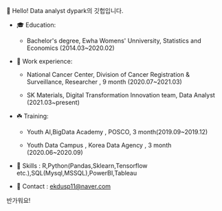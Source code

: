 👋 Hello! Data analyst dypark의 깃헙입니다.


* 🎓 Education:
      
     * Bachelor's degree, Ewha Womens' Unniversity, Statistics and Economics (2014.03~2020.02)
      
* 💼 Work experience:
      
     * National Cancer Center, Division of Cancer Registration & Surveillance, Researcher , 9 month (2020.07~2021.03)
      
      
     * SK Materials, Digital Transformation Innovation team, Data Analyst (2021.03~present)
      
* ☘️ Training:
      
     * Youth AI,BigData Academy , POSCO, 3 month(2019.09~2019.12)
      
      
     * Youth Data Campus , Korea Data Agency , 3 month (2020.06~2020.09)

* 🌟 Skills : R,Python(Pandas,Sklearn,Tensorflow etc.),SQL(Mysql,MSSQL),PowerBI,Tableau


* 📧  Contact : ekdusp11@naver.com


반가워요!
